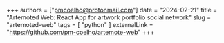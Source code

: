 +++
authors = ["pmcoelho@protonmail.com"]
date = "2024-02-21"
title = "Artemoted Web: React App for artwork portfolio social network"
slug = "artemoted-web"
tags = [
    "python"
]
externalLink = "https://github.com/pm-coelho/artemote-web"
+++
